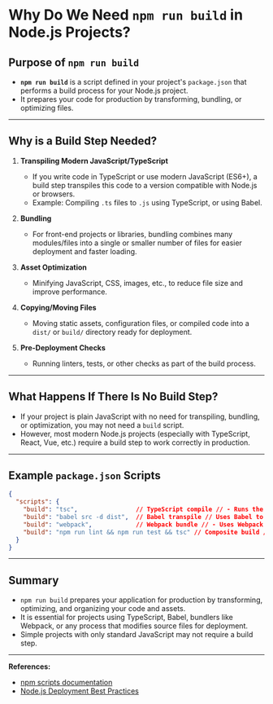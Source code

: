 # Why Do We Need `npm run build` in Node.js Projects?

## Purpose of `npm run build`

- **`npm run build`** is a script defined in your project's `package.json` that performs a build process for your Node.js project.
- It prepares your code for production by transforming, bundling, or optimizing files.

---

## Why is a Build Step Needed?

1. **Transpiling Modern JavaScript/TypeScript**
   - If you write code in TypeScript or use modern JavaScript (ES6+), a build step transpiles this code to a version compatible with Node.js or browsers.
   - Example: Compiling `.ts` files to `.js` using TypeScript, or using Babel.

2. **Bundling**
   - For front-end projects or libraries, bundling combines many modules/files into a single or smaller number of files for easier deployment and faster loading.

3. **Asset Optimization**
   - Minifying JavaScript, CSS, images, etc., to reduce file size and improve performance.

4. **Copying/Moving Files**
   - Moving static assets, configuration files, or compiled code into a `dist/` or `build/` directory ready for deployment.

5. **Pre-Deployment Checks**
   - Running linters, tests, or other checks as part of the build process.

---

## What Happens If There Is No Build Step?

- If your project is plain JavaScript with no need for transpiling, bundling, or optimization, you may not need a `build` script.
- However, most modern Node.js projects (especially with TypeScript, React, Vue, etc.) require a build step to work correctly in production.

---

## Example `package.json` Scripts

```json
{
  "scripts": {
    "build": "tsc",                // TypeScript compile // - Runs the TypeScript compiler (`tsc`) to transpile `.ts` files to `.js`.
    "build": "babel src -d dist",  // Babel transpile // Uses Babel to transpile modern JavaScript to older JavaScript for compatibility.
    "build": "webpack",            // Webpack bundle // - Uses Webpack to bundle your code and assets.
    "build": "npm run lint && npm run test && tsc" // Composite build //  Lint code for errors/style issues  , Run automated tests , Compile TypeScript to JavaScript 
  }
}
```

---

## Summary

- `npm run build` prepares your application for production by transforming, optimizing, and organizing your code and assets.
- It is essential for projects using TypeScript, Babel, bundlers like Webpack, or any process that modifies source files for deployment.
- Simple projects with only standard JavaScript may not require a build step.

---

**References:**
- [npm scripts documentation](https://docs.npmjs.com/cli/v10/using-npm/scripts)
- [Node.js Deployment Best Practices](https://nodejs.dev/en/learn/nodejs-deployment-best-practices/)
